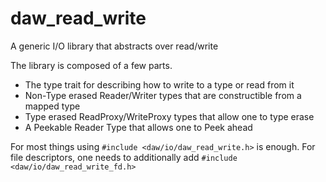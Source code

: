 # daw_read_write
A generic I/O library that abstracts over read/write

The library is composed of a few parts.  
* The type trait for describing how to write to a type or read from it
* Non-Type erased Reader/Writer types that are constructible from a mapped type
* Type erased ReadProxy/WriteProxy types that allow one to type erase
* A Peekable Reader Type that allows one to Peek ahead

For most things using `#include <daw/io/daw_read_write.h>` is enough.  For file descriptors, one needs to additionally add `#include <daw/io/daw_read_write_fd.h>`
